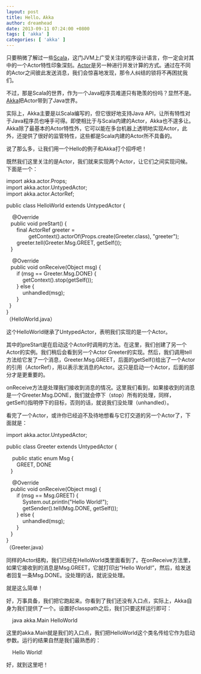```yaml
---
layout: post
title: Hello，Akka
author: dreamhead
date: 2013-09-11 07:24:00 +0800
tags: [ 'akka' ]
categories: [ 'akka' ]
---
```


只要稍微了解过一些[Scala](http://scala-lang.org/)，这门JVM上广受关注的程序设计语言，你一定会对其中的一个Actor特性印象深刻。[Actor](http://en.wikipedia.org/wiki/Actor_model)是另一种进行并发计算的方式。通过在不同的Actor之间彼此发送消息，我们会惊喜地发现，那令人纠结的锁将不再困扰我们。

不过，那是Scala的世界，作为一个Java程序员难道只有艳羡的份吗？显然不是。[Akka](http://akka.io/)把Actor带到了Java世界。

实际上，Akka主要是以Scala编写的，但它很好地支持Java API，让所有特性对于Java程序员也唾手可得。即使相比于与Scala内建的Actor，Akka也不遑多让。Akka除了最基本的Actor特性外，它可以能在多台机器上透明地实现Actor，此外，还提供了很好的监管特性，这些都是Scala内建的Actor所不具备的。

说了那么多，让我们用一个Hello的例子和Akka打个招呼吧！

既然我们这里关注的是Actor，我们就来实现两个Actor，让它们之间实现问候。下面是一个：

import akka.actor.Props;  
import akka.actor.UntypedActor;  
import akka.actor.ActorRef;

public class HelloWorld extends UntypedActor {

&nbsp; &nbsp; @Override  
 &nbsp; &nbsp;public void preStart() {  
 &nbsp; &nbsp; &nbsp; &nbsp;final ActorRef greeter =  
 &nbsp; &nbsp; &nbsp; &nbsp; &nbsp; &nbsp; &nbsp; &nbsp;getContext().actorOf(Props.create(Greeter.class), "greeter");  
 &nbsp; &nbsp; &nbsp; &nbsp;greeter.tell(Greeter.Msg.GREET, getSelf());  
 &nbsp; &nbsp;}

&nbsp; &nbsp; @Override  
 &nbsp; &nbsp;public void onReceive(Object msg) {  
 &nbsp; &nbsp; &nbsp; &nbsp;if (msg == Greeter.Msg.DONE) {  
 &nbsp; &nbsp; &nbsp; &nbsp; &nbsp; &nbsp;getContext().stop(getSelf());  
 &nbsp; &nbsp; &nbsp; &nbsp;} else {  
&nbsp; &nbsp; &nbsp; &nbsp; &nbsp; &nbsp;unhandled(msg);  
&nbsp; &nbsp; &nbsp; &nbsp;}  
 &nbsp; }  
}  
（HelloWorld.java）

这个HelloWorld继承了UntypedActor，表明我们实现的是一个Actor。

其中的preStart是在启动这个Actor时调用的方法。在这里，我们创建了另一个Actor的实例。我们稍后会看到另一个Actor Greeter的实现。然后，我们调用tell方法给它发了一个消息，Greeter.Msg.GREET，后面的getSelf()给出了一个Actor的引用（ActorRef），用以表示发消息的Actor。这只是启动一个Actor，后面的部分才是更重要的。

onReceive方法是处理我们接收到消息的情况。这里我们看到，如果接收到的消息是一个Greeter.Msg.DONE，我们就会停下（stop）所有的处理，同样，getSelf()指明停下的目标，否则的话，就说我们没处理（unhandled）。

看完了一个Actor，或许你已经迫不及待地想看与它打交道的另一个Actor了，下面就是：

import akka.actor.UntypedActor;

public class Greeter extends UntypedActor {

&nbsp; &nbsp; public static enum Msg {  
 &nbsp; &nbsp; &nbsp; &nbsp;GREET, DONE  
 &nbsp; &nbsp;}

&nbsp; &nbsp; @Override  
 &nbsp; &nbsp;public void onReceive(Object msg) {  
 &nbsp; &nbsp; &nbsp; &nbsp;if (msg == Msg.GREET) {  
 &nbsp; &nbsp; &nbsp; &nbsp; &nbsp; &nbsp;System.out.println("Hello World!");  
 &nbsp; &nbsp; &nbsp; &nbsp; &nbsp; &nbsp;getSender().tell(Msg.DONE, getSelf());  
 &nbsp; &nbsp; &nbsp; &nbsp;} else {  
&nbsp; &nbsp; &nbsp; &nbsp; &nbsp; &nbsp;unhandled(msg);  
&nbsp; &nbsp; &nbsp; &nbsp;}  
 &nbsp; &nbsp;}  
}  
（Greeter.java）

同样的Actor结构，我们已经在HelloWorld类里面看到了。在onReceive方法里，如果它接收到的消息是Msg.GREET，它就打印出“Hello World!”，然后，给发送者回复一条Msg.DONE。没处理的话，就说没处理。

就是这么简单！

好，万事具备，我们把它跑起来。你看到了我们还没有入口点，实际上，Akka自身为我们提供了一个。设置好classpath之后，我们只要这样运行即可：

&nbsp; &nbsp; java akka.Main HelloWorld

这里的akka.Main就是我们的入口点，我们把HelloWorld这个类名传给它作为启动参数。运行的结果自然是我们最熟悉的：

&nbsp; &nbsp; Hello World!

好，就到这里吧！


